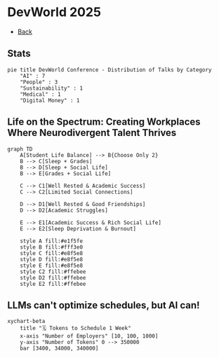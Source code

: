 # DevWorld 2025
- [Back](../DevWorld.md)

## Stats

```mermaid
pie title DevWorld Conference - Distribution of Talks by Category
    "AI" : 7
    "People" : 3
    "Sustainability" : 1
    "Medical" : 1
    "Digital Money" : 1
```

## Life on the Spectrum: Creating Workplaces Where Neurodivergent Talent Thrives


```mermaid
graph TD
    A[Student Life Balance] --> B{Choose Only 2}
    B --> C[Sleep + Grades]
    B --> D[Sleep + Social Life]
    B --> E[Grades + Social Life]
    
    C --> C1[Well Rested & Academic Success]
    C --> C2[Limited Social Connections]
    
    D --> D1[Well Rested & Good Friendships]
    D --> D2[Academic Struggles]
    
    E --> E1[Academic Success & Rich Social Life]
    E --> E2[Sleep Deprivation & Burnout]
    
    style A fill:#e1f5fe
    style B fill:#fff3e0
    style C fill:#e8f5e8
    style D fill:#e8f5e8
    style E fill:#e8f5e8
    style C2 fill:#ffebee
    style D2 fill:#ffebee
    style E2 fill:#ffebee
```

## LLMs can't optimize schedules, but AI can!

```mermaid
xychart-beta
    title "🗓️ Tokens to Schedule 1 Week"
    x-axis "Number of Employers" [10, 100, 1000]
    y-axis "Number of Tokens" 0 --> 350000
    bar [3400, 34000, 340000]
```

